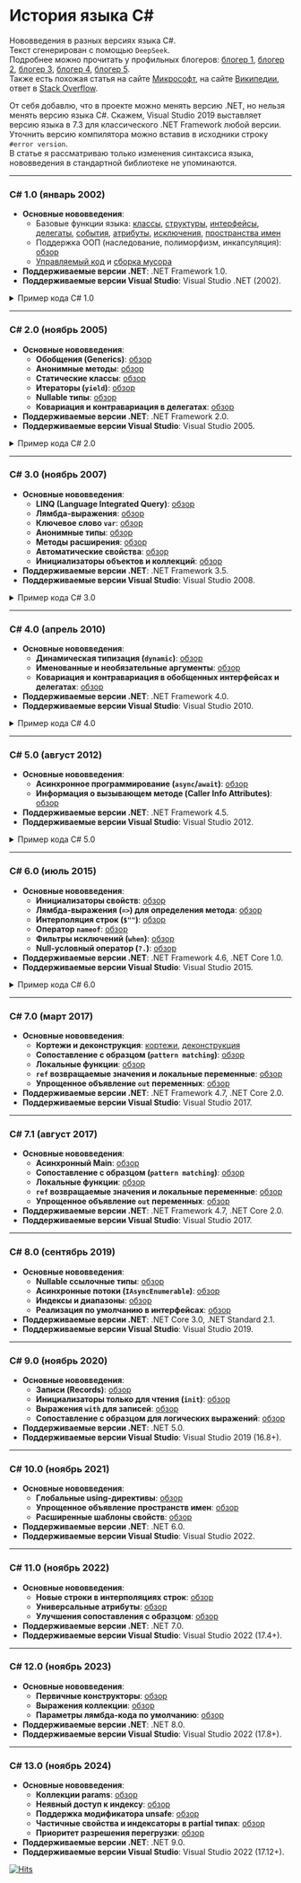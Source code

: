 # История языка C# 
Нововведения в разных версиях языка C#.  
Текст сгенерирован с помощью `DeepSeek`.  
Подробнее можно прочитать у профильных блогеров: [блогер 1](https://andrey.moveax.ru/), [блогер 2](https://www.thomasclaudiushuber.com/blog/), [блогер 3](https://pvs-studio.ru/ru/blog/posts/csharp/), [блогер 4](https://metanit.com/sharp/tutorial/23.1.php), [блогер 5](https://endjin.com/what-we-think/editions/dotnet-development).  
Также есть похожая статья на сайте [Микрософт](https://learn.microsoft.com/ru-ru/dotnet/csharp/whats-new/csharp-version-history), на сайте [Википедии](https://ru.wikipedia.org/wiki/C_Sharp), ответ в [Stack Overflow](https://stackoverflow.com/questions/247621/what-are-the-correct-version-numbers-for-c/247623#247623).

От себя добавлю, что в проекте можно менять версию .NET, но нельзя менять версию языка C#. Скажем, Visual Studio 2019 выставляет версию языка в 7.3 для классического .NET Framework любой версии. Уточнить версию компилятора можно вставив в исходники строку ```#error version```.    
В статье я рассматриваю только изменения синтаксиса языка, нововведения в стандартной библиотеке не упоминаются.  

---

### **C# 1.0 (январь 2002)**
- **Основные нововведения**:
  - Базовые функции языка: [классы](https://learn.microsoft.com/ru-ru/dotnet/csharp/fundamentals/types/classes), [структуры](https://learn.microsoft.com/ru-ru/dotnet/csharp/language-reference/builtin-types/struct), [интерфейсы](https://learn.microsoft.com/ru-ru/dotnet/csharp/fundamentals/types/interfaces), [делегаты](https://learn.microsoft.com/ru-ru/dotnet/csharp/delegates-overview), [события](https://learn.microsoft.com/ru-ru/dotnet/csharp/events-overview), [атрибуты](https://learn.microsoft.com/ru-ru/dotnet/csharp/advanced-topics/reflection-and-attributes), [исключения](https://learn.microsoft.com/ru-ru/dotnet/csharp/fundamentals/exceptions/), [пространства имен](https://learn.microsoft.com/ru-ru/dotnet/csharp/fundamentals/types/namespaces)
  - Поддержка ООП (наследование, полиморфизм, инкапсуляция): [обзор](https://learn.microsoft.com/ru-ru/dotnet/csharp/fundamentals/tutorials/oop)
  - [Управляемый код](https://learn.microsoft.com/ru-ru/dotnet/standard/managed-code) и [сборка мусора](https://learn.microsoft.com/ru-ru/dotnet/standard/garbage-collection)
- **Поддерживаемые версии .NET**: .NET Framework 1.0.
- **Поддерживаемые версии Visual Studio**: Visual Studio .NET (2002).

<details><summary>Пример кода C# 1.0</summary>

```csharp
using System;

namespace CSharp_1
{
    interface IShape
    {
        string Name { get; }
        double CalcArea();
        double CalcPerimeter();
        string Info();
    }

    class Rectangle : IShape
    {
        double _width, _height;
        public Rectangle(double width, double height)
        {
            if (width <= 0 || height <= 0)
                throw new ArgumentException("Сторона должна быть больше 0");
            _width = width;
            _height = height;
        }
        public string Name { get { return "Прямоугольник"; } }

        public double CalcArea()
        {
            return _width * _height;
        }

        public double CalcPerimeter()
        {
            return 2 * (_width + _height);
        }

        public string Info()
        {
            return string.Format("ширина: {0:0.##}, высота: {1:0.##}", _width, _height);
        }
    }

    class Circle : IShape
    {
        double _radius;
        public Circle(double radius)
        {
            _radius = radius;
        }
        public string Name { get { return "Круг"; } }

        public double CalcArea()
        {
            return Math.PI * _radius * _radius;
        }

        public double CalcPerimeter()
        {
            return 2 * Math.PI * _radius;
        }

        public string Info()
        {
            return string.Format("радиус: {0:0.##}", _radius);
        }
    }

    delegate void ShapeEventHandler(string message);
    class ShapeManager
    {
        public event ShapeEventHandler ShapeCreated;

        public void CreateShape(IShape shape)
        {
            if (ShapeCreated != null)
            {
                ShapeCreated(string.Format(
                    "Создана фигура: {0}, {1}, периметр: {2:0.##}, площадь: {3:0.##}", 
                    shape.Name, shape.Info(), shape.CalcPerimeter(), shape.CalcArea()
                ));
            }
        }
    }

    class Program
    {
        static void ShowInfo(string message)
        {
            Console.WriteLine(message);
        }

        public static void Main()
        {
            try
            {
                ShapeManager sm = new ShapeManager();
                sm.ShapeCreated += new ShapeEventHandler(ShowInfo);

                Rectangle rect = new Rectangle(10, 20);
                sm.CreateShape(rect);

                Circle circle = new Circle(10.1010);
                sm.CreateShape(circle);

                Rectangle invalidRect = new Rectangle(-20, -30);
                sm.CreateShape(invalidRect);
            }
            catch (ArgumentException ex)
            {
                Console.WriteLine("Ошибка: " + ex.Message);
            }
            catch (Exception ex)
            {
                Console.WriteLine("Неизвестная ошибка: " + ex.ToString());
            }
        }
    }
}
```
</details>

---

### **C# 2.0 (ноябрь 2005)**
- **Основные нововведения**:
  - **Обобщения (Generics)**: [обзор](https://learn.microsoft.com/ru-ru/dotnet/csharp/programming-guide/generics/)
  - **Анонимные методы**: [обзор](https://learn.microsoft.com/ru-ru/dotnet/csharp/programming-guide/statements-expressions-operators/anonymous-methods)
  - **Статические классы**: [обзор](https://learn.microsoft.com/ru-ru/dotnet/csharp/programming-guide/classes-and-structs/static-classes-and-static-class-members)
  - **Итераторы (`yield`)**: [обзор](https://learn.microsoft.com/ru-ru/dotnet/csharp/programming-guide/concepts/iterators)
  - **Nullable типы**: [обзор](https://learn.microsoft.com/ru-ru/dotnet/csharp/language-reference/builtin-types/nullable-value-types)
  - **Ковариация и контравариация в делегатах**: [обзор](https://learn.microsoft.com/ru-ru/dotnet/csharp/programming-guide/concepts/covariance-contravariance/)
- **Поддерживаемые версии .NET**: .NET Framework 2.0.
- **Поддерживаемые версии Visual Studio**: Visual Studio 2005.

<details><summary>Пример кода C# 2.0</summary>

```csharp
using System;
using System.Collections.Generic;

namespace CSharp_2
{
    delegate void DoAction<T>(T item);

    static class CollectionUtils
    {
        public static List<T> CreateList<T>(params T[] items)
        {
            return new List<T>(items);
        }

        public static IEnumerable<T> Reverse<T>(IEnumerable<T> items)
        {
            List<T> buffer = new List<T>(items);
            for (int i = buffer.Count - 1; i >= 0; i--)
                yield return buffer[i];
        }

        public static void ForEach<T>(IEnumerable<T> items, DoAction<T> action, bool reverse)
        {
            if (reverse)
                items = Reverse(items);
            foreach (T item in items)
                action(item);
        }
    }

    class Program
    {
        public static void Main()
        {
            List<int?> list = CollectionUtils.CreateList<int?>(1, 2, null, 4, 5);
            CollectionUtils.ForEach(list, delegate (int? i)
            {
                Console.WriteLine(i * i ?? default(int));
            }, true);
        }
    }
}
```
</details>

---

### **C# 3.0 (ноябрь 2007)**
- **Основные нововведения**:
  - **LINQ (Language Integrated Query)**: [обзор](https://learn.microsoft.com/ru-ru/dotnet/csharp/programming-guide/concepts/linq/)
  - **Лямбда-выражения**: [обзор](https://learn.microsoft.com/ru-ru/dotnet/csharp/language-reference/operators/lambda-expressions)
  - **Ключевое слово `var`**: [обзор](https://learn.microsoft.com/ru-ru/dotnet/csharp/language-reference/statements/declarations#implicitly-typed-local-variables)
  - **Анонимные типы**: [обзор](https://learn.microsoft.com/ru-ru/dotnet/csharp/programming-guide/classes-and-structs/anonymous-types)
  - **Методы расширения**: [обзор](https://learn.microsoft.com/ru-ru/dotnet/csharp/programming-guide/classes-and-structs/extension-methods)
  - **Автоматические свойства**: [обзор](https://learn.microsoft.com/ru-ru/dotnet/csharp/programming-guide/classes-and-structs/auto-implemented-properties)
  - **Инициализаторы объектов и коллекций**: [обзор](https://learn.microsoft.com/ru-ru/dotnet/csharp/programming-guide/classes-and-structs/object-and-collection-initializers)
- **Поддерживаемые версии .NET**: .NET Framework 3.5.
- **Поддерживаемые версии Visual Studio**: Visual Studio 2008.

<details><summary>Пример кода C# 3.0</summary>

```csharp
using System;
using System.Collections.Generic;
using System.Linq;

namespace CSharp_3
{
    class Person
    {
        public string Name { get; set; }
        public int Age { get; set; }
    }

    static class PersonExtension
    {
        public static bool IsAdult(this Person p)
        {
            return p.Age >= 18;
        }
    }

    class Program
    {
        public static void Main()
        {
            var list = new List<Person>
            {
                new Person { Name = "Alex", Age = 10},
                new Person { Name = "Ivan", Age = 20},
                new Person { Name = "Peter", Age = 30}
            };

            var filtered = list.Where(p => p.IsAdult()).Select(p => new { p.Name });
            foreach (var p in filtered)
                Console.WriteLine(p.Name); 
        }
    }
}
```
</details>

---

### **C# 4.0 (апрель 2010)**
- **Основные нововведения**:
  - **Динамическая типизация (`dynamic`)**: [обзор](https://learn.microsoft.com/ru-ru/dotnet/csharp/language-reference/builtin-types/reference-types#the-dynamic-type)
  - **Именованные и необязательные аргументы**: [обзор](https://learn.microsoft.com/ru-ru/dotnet/csharp/programming-guide/classes-and-structs/named-and-optional-arguments)
  - **Ковариация и контравариация в обобщенных интерфейсах и делегатах**: [обзор](https://learn.microsoft.com/ru-ru/dotnet/csharp/programming-guide/concepts/covariance-contravariance/)
- **Поддерживаемые версии .NET**: .NET Framework 4.0.
- **Поддерживаемые версии Visual Studio**: Visual Studio 2010.

<details><summary>Пример кода C# 4.0</summary>

```csharp
using System;
using System.Threading;
using System.Threading.Tasks;

namespace ConsoleApp13
{
    class Program
    {
        class Bot
        {
            public void Hello(string prefix = "") { Console.WriteLine(prefix + "Hello"); }
            public void Bye(string prefix = "") { Console.WriteLine(prefix + "Bye"); }
        }

        static void Main(string[] args)
        {
            var bots = new Bot[5];
            for (int i = 0; i < bots.Length; i++)
                bots[i] = new Bot();
            Parallel.For(0, bots.Length, i => Print(bots[i], num: i, delay: 100));
        }

        static void Print(dynamic obj, int num, int delay = 10)
        {
            obj.Hello("Bot " + num + " say: ");
            Thread.Sleep(delay);
            obj.Bye("Bot " + num + " say: ");
        }

    }
}
```
</details>

---

### **C# 5.0 (август 2012)**
- **Основные нововведения**:
  - **Асинхронное программирование (`async`/`await`)**: [обзор](https://learn.microsoft.com/ru-ru/dotnet/csharp/programming-guide/concepts/async/)
  - **Информация о вызывающем методе (Caller Info Attributes)**: [обзор](https://learn.microsoft.com/ru-ru/dotnet/csharp/language-reference/attributes/caller-information)
- **Поддерживаемые версии .NET**: .NET Framework 4.5.
- **Поддерживаемые версии Visual Studio**: Visual Studio 2012.

<details><summary>Пример кода C# 5.0</summary>

```csharp
using System;
using System.Runtime.CompilerServices;
using System.Threading.Tasks;

public enum LogLevel { Debug, Info, Warning, Error }

public static class Logger
{
    public static void Log(
        string message,
        LogLevel level = LogLevel.Info,
        [CallerMemberName] string callerName = "",
        [CallerFilePath] string callerFilePath = "",
        [CallerLineNumber] int callerLineNumber = 0)
    {
        string timestamp = DateTime.Now.ToString("yyyy-MM-dd HH:mm:ss.fff");
        string fileName = System.IO.Path.GetFileName(callerFilePath);
        string levelStr = level.ToString().ToUpper();

        Console.WriteLine($"[{timestamp}] [{levelStr}] [{callerName}() in {fileName}:{callerLineNumber}] {message}");
    }
}

public static class ConsoleApplication
{
    public static void Main()
    {
        // Использование:
        Logger.Log("Начало программы", LogLevel.Debug);
        MethodAsync().GetAwaiter().GetResult();
    }

    private static async Task MethodAsync()
    {
        Logger.Log(">MethodAsync");
        await Task.Delay(100);
        Logger.Log("<MethodAsync");
    }
}
```
</details>

---

### **C# 6.0 (июль 2015)**
- **Основные нововведения**:
  - **Инициализаторы свойств**: [обзор](https://learn.microsoft.com/ru-ru/dotnet/csharp/programming-guide/classes-and-structs/auto-implemented-properties#property-initializers)
  - **Лямбда-выражения (`=>`) для определения метода**: [обзор](https://learn.microsoft.com/ru-ru/dotnet/csharp/language-reference/operators/lambda-expressions)
  - **Интерполяция строк (`$""`)**: [обзор](https://learn.microsoft.com/ru-ru/dotnet/csharp/language-reference/tokens/interpolated)
  - **Оператор `nameof`**: [обзор](https://learn.microsoft.com/ru-ru/dotnet/csharp/language-reference/operators/nameof)
  - **Фильтры исключений (`when`)**: [обзор](https://learn.microsoft.com/ru-ru/dotnet/csharp/language-reference/keywords/when)
  - **Null-условный оператор (`?.`)**: [обзор](https://learn.microsoft.com/ru-ru/dotnet/csharp/language-reference/operators/member-access-operators#null-conditional-operators--and-)
- **Поддерживаемые версии .NET**: .NET Framework 4.6, .NET Core 1.0.
- **Поддерживаемые версии Visual Studio**: Visual Studio 2015.

<details><summary>Пример кода C# 6.0</summary>

```csharp
using System;
using static System.Console;

public class Person
{
    public string Name { get; } = "Anonymous";
    public int Age { get; set; } = 18;

    public Person(string name) => Name = name;

    public override string ToString() => $"Name: {Name}, Age: {Age}";
}

public class Program
{
    public static void Main()
    {
        try
        {
            var person = new Person("Alice");
            person.Age = -1;
            WriteLine(person);        // "Name: Alice, Age: -1"

            // Проверка nameof (используется для безопасного получения имени переменной)
            ValidatePerson(person);
        }
        catch (Exception ex) when (ex.Message.Contains("Age")) // Фильтр исключений
        {
            WriteLine($"Проблема с возрастом: {ex.Message}");
        }
        catch (Exception ex)
        {
            WriteLine($"Ошибка: {ex.Message}");
        }
    }

    // Метод с использованием nameof для валидации
    public static void ValidatePerson(Person person)
    {
        if (person == null)
            throw new ArgumentNullException(nameof(person)); // Безопасное имя параметра

        if (person.Age < 0)
            throw new ArgumentException("Age cannot be negative", nameof(person.Age));
    }
}
```
</details>

---

### **C# 7.0 (март 2017)**
- **Основные нововведения**:
  - **Кортежи и деконструкция**: [кортежи](https://learn.microsoft.com/ru-ru/dotnet/csharp/language-reference/builtin-types/value-tuples), [деконструкция](https://learn.microsoft.com/ru-ru/dotnet/csharp/fundamentals/functional/deconstruct)
  - **Сопоставление с образцом (`pattern matching`)**: [обзор](https://learn.microsoft.com/ru-ru/dotnet/csharp/language-reference/operators/patterns)
  - **Локальные функции**: [обзор](https://learn.microsoft.com/ru-ru/dotnet/csharp/programming-guide/classes-and-structs/local-functions)
  - **`ref` возвращаемые значения и локальные переменные**: [обзор](https://learn.microsoft.com/ru-ru/dotnet/csharp/language-reference/keywords/ref#reference-return-values)
  - **Упрощенное объявление `out` переменных**: [обзор](https://learn.microsoft.com/ru-ru/dotnet/csharp/language-reference/keywords/out-parameter-modifier#calling-a-method-with-an-out-argument)
- **Поддерживаемые версии .NET**: .NET Framework 4.7, .NET Core 2.0.
- **Поддерживаемые версии Visual Studio**: Visual Studio 2017.

---

### **C# 7.1 (август 2017)**
- **Основные нововведения**:
  - **Асинхронный Main**: [обзор](https://learn.microsoft.com/ru-ru/dotnet/csharp/whats-new/csharp-7-1#асинхронный-метод-main)
  - **Сопоставление с образцом (`pattern matching`)**: [обзор](https://learn.microsoft.com/ru-ru/dotnet/csharp/language-reference/operators/patterns)
  - **Локальные функции**: [обзор](https://learn.microsoft.com/ru-ru/dotnet/csharp/programming-guide/classes-and-structs/local-functions)
  - **`ref` возвращаемые значения и локальные переменные**: [обзор](https://learn.microsoft.com/ru-ru/dotnet/csharp/language-reference/keywords/ref#reference-return-values)
  - **Упрощенное объявление `out` переменных**: [обзор](https://learn.microsoft.com/ru-ru/dotnet/csharp/language-reference/keywords/out-parameter-modifier#calling-a-method-with-an-out-argument)
- **Поддерживаемые версии .NET**: .NET Framework 4.7, .NET Core 2.0.
- **Поддерживаемые версии Visual Studio**: Visual Studio 2017.

---

### **C# 8.0 (сентябрь 2019)**
- **Основные нововведения**:
  - **Nullable ссылочные типы**: [обзор](https://learn.microsoft.com/ru-ru/dotnet/csharp/nullable-references)
  - **Асинхронные потоки (`IAsyncEnumerable`)**: [обзор](https://learn.microsoft.com/ru-ru/dotnet/csharp/asynchronous-programming/generate-consume-asynchronous-stream)
  - **Индексы и диапазоны**: [обзор](https://learn.microsoft.com/ru-ru/dotnet/csharp/tutorials/ranges-indexes)
  - **Реализация по умолчанию в интерфейсах**: [обзор](https://learn.microsoft.com/ru-ru/dotnet/csharp/programming-guide/interfaces/explicit-interface-implementation)
- **Поддерживаемые версии .NET**: .NET Core 3.0, .NET Standard 2.1.
- **Поддерживаемые версии Visual Studio**: Visual Studio 2019.

---

### **C# 9.0 (ноябрь 2020)**
- **Основные нововведения**:
  - **Записи (Records)**: [обзор](https://learn.microsoft.com/ru-ru/dotnet/csharp/language-reference/builtin-types/record)
  - **Инициализаторы только для чтения (`init`)**: [обзор](https://learn.microsoft.com/ru-ru/dotnet/csharp/programming-guide/classes-and-structs/object-and-collection-initializers)
  - **Выражения `with` для записей**: [обзор](https://learn.microsoft.com/ru-ru/dotnet/csharp/language-reference/operators/with-expression)
  - **Сопоставление с образцом для логических выражений**: [обзор](https://learn.microsoft.com/ru-ru/dotnet/csharp/language-reference/proposals/csharp-9.0/patterns3)
- **Поддерживаемые версии .NET**: .NET 5.0.
- **Поддерживаемые версии Visual Studio**: Visual Studio 2019 (16.8+).

---

### **C# 10.0 (ноябрь 2021)**
- **Основные нововведения**:
  - **Глобальные using-директивы**: [обзор](https://learn.microsoft.com/ru-ru/dotnet/csharp/language-reference/keywords/using-directive#the-global-modifier)
  - **Упрощенное объявление пространств имен**: [обзор](https://learn.microsoft.com/ru-ru/dotnet/csharp/language-reference/keywords/namespace#using-statements-in-file-scoped-namespaces)
  - **Расширенные шаблоны свойств**: [обзор](https://learn.microsoft.com/ru-ru/dotnet/csharp/language-reference/proposals/csharp-10.0/extended-property-patterns)
- **Поддерживаемые версии .NET**: .NET 6.0.
- **Поддерживаемые версии Visual Studio**: Visual Studio 2022.

---

### **C# 11.0 (ноябрь 2022)**
- **Основные нововведения**:
  - **Новые строки в интерполяциях строк**: [обзор](https://learn.microsoft.com/ru-ru/dotnet/csharp/whats-new/csharp-11#newlines-in-string-interpolations)
  - **Универсальные атрибуты**: [обзор](https://learn.microsoft.com/ru-ru/dotnet/csharp/whats-new/csharp-11#generic-attributes)
  - **Улучшения сопоставления с образцом**: [обзор](https://learn.microsoft.com/ru-ru/dotnet/csharp/fundamentals/functional/pattern-matching)
- **Поддерживаемые версии .NET**: .NET 7.0.
- **Поддерживаемые версии Visual Studio**: Visual Studio 2022 (17.4+).

---

### **C# 12.0 (ноябрь 2023)**
- **Основные нововведения**:
  - **Первичные конструкторы**: [обзор](https://learn.microsoft.com/ru-ru/dotnet/csharp/whats-new/csharp-12#primary-constructors)
  - **Выражения коллекции**: [обзор](https://learn.microsoft.com/ru-ru/dotnet/csharp/whats-new/csharp-12#collection-expressions)
  - **Параметры лямбда-кода по умолчанию**: [обзор](https://learn.microsoft.com/ru-ru/dotnet/csharp/whats-new/csharp-12#default-lambda-parameters)
- **Поддерживаемые версии .NET**: .NET 8.0.
- **Поддерживаемые версии Visual Studio**: Visual Studio 2022 (17.8+).

---

### **C# 13.0 (ноябрь 2024)**
- **Основные нововведения**:
  - **Коллекции params**: [обзор](https://learn.microsoft.com/ru-ru/dotnet/csharp/whats-new/csharp-13#params-collections)
  - **Неявный доступ к индексу**: [обзор](https://learn.microsoft.com/ru-ru/dotnet/csharp/whats-new/csharp-13#implicit-index-access)
  - **Поддержка модификатора unsafe**: [обзор](https://learn.microsoft.com/ru-ru/dotnet/csharp/whats-new/csharp-13#ref-and-unsafe-in-iterators-and-async-methods)
  - **Частичные свойства и индексаторы в partial типах**: [обзор](https://learn.microsoft.com/ru-ru/dotnet/csharp/whats-new/csharp-13#more-partial-members)
  - **Приоритет разрешения перегрузки**: [обзор](https://learn.microsoft.com/ru-ru/dotnet/csharp/whats-new/csharp-13#overload-resolution-priority)
- **Поддерживаемые версии .NET**: .NET 9.0.
- **Поддерживаемые версии Visual Studio**: Visual Studio 2022 (17.12+).

[![Hits](https://hits.seeyoufarm.com/api/count/incr/badge.svg?url=https%3A%2F%2Fgithub.com%2Fmiptleha%2Fcs-versions&count_bg=%230C7DBD&title_bg=%23555555&icon=&icon_color=%23E7E7E7&title=hits&edge_flat=false)](https://hits.seeyoufarm.com)
